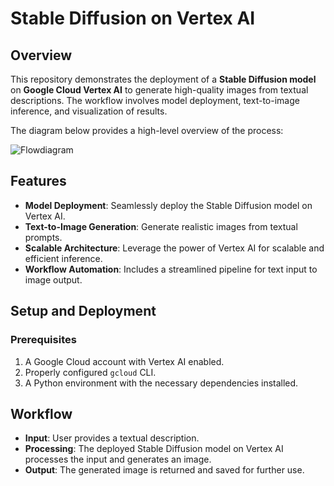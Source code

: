 # Stable Diffusion on Vertex AI

## Overview

This repository demonstrates the deployment of a **Stable Diffusion model** on **Google Cloud Vertex AI** to generate high-quality images from textual descriptions. The workflow involves model deployment, text-to-image inference, and visualization of results.

The diagram below provides a high-level overview of the process:

![Flowdiagram](https://github.com/user-attachments/assets/56a60f1b-918a-4bca-abb8-157b30b27005)

## Features

- **Model Deployment**: Seamlessly deploy the Stable Diffusion model on Vertex AI.
- **Text-to-Image Generation**: Generate realistic images from textual prompts.
- **Scalable Architecture**: Leverage the power of Vertex AI for scalable and efficient inference.
- **Workflow Automation**: Includes a streamlined pipeline for text input to image output.

## Setup and Deployment

### Prerequisites

1. A Google Cloud account with Vertex AI enabled.
2. Properly configured `gcloud` CLI.
3. A Python environment with the necessary dependencies installed.


## Workflow

- **Input**: User provides a textual description.
- **Processing**: The deployed Stable Diffusion model on Vertex AI processes the input and generates an image.
- **Output**: The generated image is returned and saved for further use.


